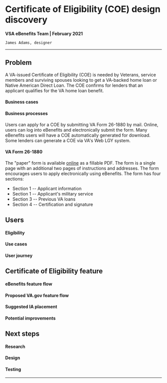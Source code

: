 # Certificate of Eligibility (COE) design discovery
**VSA eBenefits Team | February 2021**

`James Adams, designer`

---

## Problem
A VA-issued Certificate of Eligibility (COE) is needed by Veterans, service members and surviving spouses looking to get a VA-backed home loan or Native American Direct Loan. The COE confirms for lenders that an applicant qualifies for the VA home loan benefit. 

#### Business cases

#### Business processes

Users can apply for a COE by submitting VA Form 26-1880 by mail. Online, users can log into eBenefits and electronically submit the form. Many eBenefits users will have a COE automatically generated for download. Some lenders can generate a COE via VA's Web LGY system. 

#### VA Form 26-1880

The "paper" form is available [online](https://www.vba.va.gov/pubs/forms/vba-26-1880-are.pdf) as a fillable PDF. The form is a single page with an additional two pages of instructions and addresses. The form encourages users to apply electronically using eBenefits. The form has four sections:

- Section 1 -- Applicant information
- Section 1 -- Applicant's military service
- Section 3 -- Previous VA loans
- Section 4 -- Certification and signature

## Users

#### Eligibility

#### Use cases

#### User journey

## Certificate of Eligibility feature

#### eBenefits feature flow

#### Proposed VA.gov feature flow

#### Suggested IA placement

#### Potential improvements

## Next steps

#### Research

#### Design

#### Testing

---
